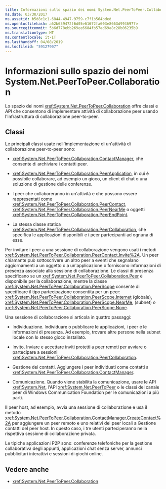 ```yaml
---
title: Informazioni sullo spazio dei nomi System.Net.PeerToPeer.Collaboration
ms.date: 03/30/2017
ms.assetid: b5d8c1c1-6844-4947-9759-c7f1b564bded
ms.openlocfilehash: a62b659472f6d05e61672fa603e8663d9946977e
ms.sourcegitcommit: 5b6d778ebb269ee6684fb57ad69a8c28b06235b9
ms.translationtype: HT
ms.contentlocale: it-IT
ms.lasthandoff: 04/08/2019
ms.locfileid: "59127907"
---
```

# <a name="about-the-systemnetpeertopeercollaboration-namespace"></a>Informazioni sullo spazio dei nomi System.Net.PeerToPeer.Collaboration
Lo spazio dei nomi <xref:System.Net.PeerToPeer.Collaboration> offre classi e API che consentono di implementare attività di collaborazione peer usando l'infrastruttura di collaborazione peer-to-peer.  
  
## <a name="classes"></a>Classi  
 Le principali classi usate nell'implementazione di un'attività di collaborazione peer-to-peer sono:  
  
-   <xref:System.Net.PeerToPeer.Collaboration.ContactManager>, che consente di archiviare i contatti peer.  
  
-   <xref:System.Net.PeerToPeer.Collaboration.PeerApplication>, in cui è possibile collaborare, ad esempio un gioco, un client di chat o una soluzione di gestione delle conferenze.  
  
-   I peer che collaboreranno in un'attività  e che possono essere rappresentati come <xref:System.Net.PeerToPeer.Collaboration.PeerContact>, <xref:System.Net.PeerToPeer.Collaboration.PeerNearMe> o oggetti <xref:System.Net.PeerToPeer.Collaboration.PeerEndPoint>.  
  
-   La stessa classe statica <xref:System.Net.PeerToPeer.Collaboration.PeerCollaboration>, che specifica le applicazioni disponibili e i peer partecipanti ad ognuna di esse.  
  
 Per invitare i peer a una sessione di collaborazione vengono usati i metodi <xref:System.Net.PeerToPeer.Collaboration.PeerContact.Invite%2A>.  Un peer chiamante può sottoscrivere un altro peer a eventi che segnalano aggiornamenti a un oggetto o a un'applicazione o forniscono informazioni di presenza associate alla sessione di collaborazione. Le classi di presenza specificano se un <xref:System.Net.PeerToPeer.Collaboration.Peer> è disponibile per la collaborazione, mentre la classe <xref:System.Net.PeerToPeer.Collaboration.PeerScope> consente di specificare il tipo partecipazione consentita per un peer: <xref:System.Net.PeerToPeer.Collaboration.PeerScope.Internet> (globale), <xref:System.Net.PeerToPeer.Collaboration.PeerScope.NearMe>, (subnet) o <xref:System.Net.PeerToPeer.Collaboration.PeerScope.None>.  
  
 Una sessione di collaborazione si articola in quattro passaggi:  
  
-   Individuazione. Individuare o pubblicare le applicazioni, i peer e le informazioni di presenza.  Ad esempio, trovare altre persone nella subnet locale con lo stesso gioco installato.  
  
-   Invito. Inviare e accettare inviti protetti a peer remoti per avviare o partecipare a sessioni <xref:System.Net.PeerToPeer.Collaboration.PeerCollaboration>.  
  
-   Gestione dei contatti. Aggiungere i peer individuati come contatti a <xref:System.Net.PeerToPeer.Collaboration.ContactManager>.  
  
-   Comunicazione. Quando viene stabilita la comunicazione, usare le API <xref:System.Net>, l'API <xref:System.Net.PeerToPeer> o le classi del canale peer di Windows Communication Foundation per le comunicazioni a più parti.  
  
 Il peer host, ad esempio, avvia una sessione di collaborazione e usa il metodo <xref:System.Net.PeerToPeer.Collaboration.ContactManager.CreateContact%2A> per aggiungere un peer remoto e uno relativi dei peer locali a Gestione contatti del peer host.  In questo caso, i tre utenti parteciperanno nella rispettiva sessione di collaborazione privata.  
  
 Le tipiche applicazioni P2P sono: conferenze telefoniche per la gestione collaborativa degli appunti, applicazioni chat senza server, annunci pubblicitari interattivi e sessioni di giochi online.  
  
## <a name="see-also"></a>Vedere anche

- <xref:System.Net.PeerToPeer.Collaboration>
